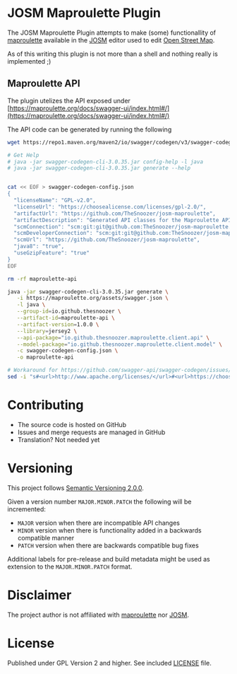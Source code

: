 # JOSM Maproulette Plugin

The JOSM Maproulette Plugin attempts to make (some) functionallity of [maproulette][maproulette] available in the [JOSM][josm] editor used to edit [Open Street Map][osm].

As of this writing this plugin is not more than a shell and nothing really is implemented ;)

## Maproulette API

The plugin utelizes the API exposed under [https://maproulette.org/docs/swagger-ui/index.html#/](https://maproulette.org/docs/swagger-ui/index.html#/)

The API code can be generated by running the following

```bash
wget https://repo1.maven.org/maven2/io/swagger/codegen/v3/swagger-codegen-cli/3.0.35/swagger-codegen-cli-3.0.35.jar -O swagger-codegen-cli-3.0.35.jar

# Get Help
# java -jar swagger-codegen-cli-3.0.35.jar config-help -l java
# java -jar swagger-codegen-cli-3.0.35.jar generate --help


cat << EOF > swagger-codegen-config.json
{
  "licenseName": "GPL-v2.0",
  "licenseUrl": "https://choosealicense.com/licenses/gpl-2.0/",
  "artifactUrl": "https://github.com/TheSnoozer/josm-maproulette",
  "artifactDescription": "Generated API classes for the Maproulette API under https://maproulette.org/docs/swagger-ui/index.html#/. Generated via https://github.com/swagger-api/swagger-codegen",
  "scmConnection": "scm:git:git@github.com:TheSnoozer/josm-maproulette.git",
  "scmDeveloperConnection": "scm:git:git@github.com:TheSnoozer/josm-maproulette.git",
  "scmUrl": "https://github.com/TheSnoozer/josm-maproulette",
  "java8": "true",
  "useGzipFeature": "true"
}
EOF

rm -rf maproulette-api

java -jar swagger-codegen-cli-3.0.35.jar generate \
   -i https://maproulette.org/assets/swagger.json \
   -l java \
   --group-id=io.github.thesnoozer \
   --artifact-id=maproulette-api \
   --artifact-version=1.0.0 \
   --library=jersey2 \
   --api-package="io.github.thesnoozer.maproulette.client.api" \
   --model-package="io.github.thesnoozer.maproulette.client.model" \
   -c swagger-codegen-config.json \
   -o maproulette-api

# Workaround for https://github.com/swagger-api/swagger-codegen/issues/11951
sed -i "s#<url>http://www.apache.org/licenses/</url>#<url>https://choosealicense.com/licenses/gpl-2.0/</url>#" pom.xml
```

# Contributing
- The source code is hosted on GitHub
- Issues and merge requests are managed in GitHub
- Translation? Not needed yet

# Versioning
This project follows [Semantic Versioning 2.0.0](https://semver.org).

Given a version number `MAJOR.MINOR.PATCH` the following will be incremented:
- `MAJOR` version when there are incompatible API changes
- `MINOR` version when there is functionality added in a backwards compatible manner
- `PATCH` version when there are backwards compatible bug fixes

Additional labels for pre-release and build metadata might be used as extension to the `MAJOR.MINOR.PATCH` format.

# Disclaimer
The project author is not affiliated with [maproulette][maproulette] nor [JOSM][josm].

# License
Published under GPL Version 2 and higher. See included [LICENSE](LICENSE) file.


[osm]:http://www.openstreetmap.org
[josm]:http://josm.openstreetmap.de/
[maproulette]:https://maproulette.org/
